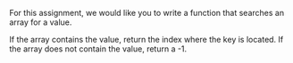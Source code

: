 For this assignment, we would like you to write a function that searches an array for a value. 

If the array contains the value, return the index where the key is located. 
If the array does not contain the value, return a -1.
